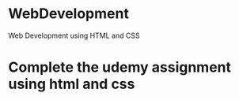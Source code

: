 # WebDevelopment
Web Development using HTML and CSS
# Complete the udemy assignment using html and css
